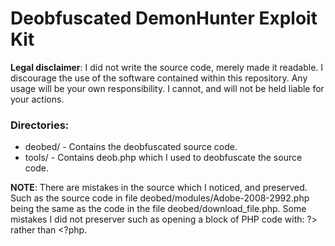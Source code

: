 Deobfuscated DemonHunter Exploit Kit
====================================

**Legal disclaimer**: I did not write the source code, merely made it readable.
I discourage the use of the software contained within this repository. Any usage
will be your own responsibility. I cannot, and will not be held liable for your
actions.

### Directories:
  * deobed/ - Contains the deobfuscated
      source code.
  * tools/ - Contains deob.php which
      I used to deobfuscate the source code.

**NOTE**: There are mistakes in the source which I noticed, and preserved. Such as the
source code in file deobed/modules/Adobe-2008-2992.php being the same as the code in the
file deobed/download_file.php. Some mistakes I did not preserver such as opening a block of
PHP code with: ?> rather than <?php.
